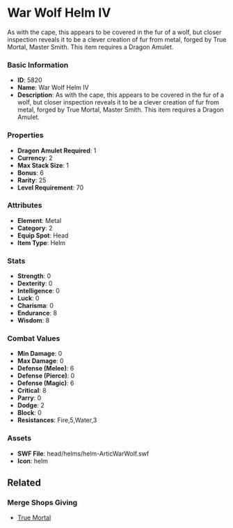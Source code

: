 # War Wolf Helm IV

As with the cape, this appears to be covered in the fur of a wolf, but closer inspection reveals it to be a clever creation of fur from metal, forged by True Mortal, Master Smith.
This item requires a Dragon Amulet.

### Basic Information

- **ID**: 5820
- **Name**: War Wolf Helm IV
- **Description**: As with the cape, this appears to be covered in the fur of a wolf, but closer inspection reveals it to be a clever creation of fur from metal, forged by True Mortal, Master Smith.
This item requires a Dragon Amulet.

### Properties

- **Dragon Amulet Required**: 1
- **Currency**: 2
- **Max Stack Size**: 1
- **Bonus**: 6
- **Rarity**: 25
- **Level Requirement**: 70

### Attributes

- **Element**: Metal
- **Category**: 2
- **Equip Spot**: Head
- **Item Type**: Helm

### Stats

- **Strength**: 0
- **Dexterity**: 0
- **Intelligence**: 0
- **Luck**: 0
- **Charisma**: 0
- **Endurance**: 8
- **Wisdom**: 8

### Combat Values

- **Min Damage**: 0
- **Max Damage**: 0
- **Defense (Melee)**: 6
- **Defense (Pierce)**: 0
- **Defense (Magic)**: 6
- **Critical**: 8
- **Parry**: 0
- **Dodge**: 2
- **Block**: 0
- **Resistances**: Fire,5,Water,3

### Assets

- **SWF File**: head/helms/helm-ArticWarWolf.swf
- **Icon**: helm

## Related

### Merge Shops Giving

- [True Mortal](../merge-shops/93-true-mortal.md)

